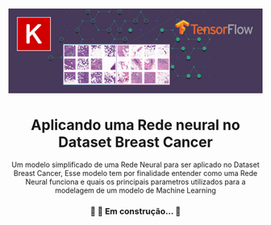 <h1 align="center">
  <img src="docs/statics/logo_keras.png"/>
</h1>

<h1 align="center">Aplicando uma Rede neural no Dataset Breast Cancer</h1>

<p align="center">Um modelo simplificado de uma Rede Neural para ser aplicado no Dataset Breast Cancer, Esse modelo tem por finalidade entender como uma Rede Neural funciona e quais os principais parametros utilizados para a modelagem de um modelo de Machine Learning</p>

<h3 align="center"> 
	🚧 🚀 Em construção...  🚧
</h3>
